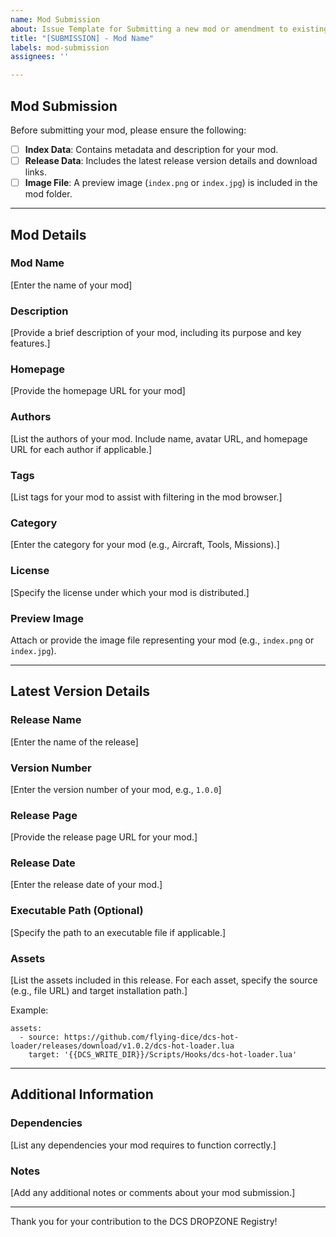 ```yaml
---
name: Mod Submission
about: Issue Template for Submitting a new mod or amendment to existing mod
title: "[SUBMISSION] - Mod Name"
labels: mod-submission
assignees: ''

---
```


## Mod Submission

Before submitting your mod, please ensure the following:

- [ ] **Index Data**: Contains metadata and description for your mod.
- [ ] **Release Data**: Includes the latest release version details and download links.
- [ ] **Image File**: A preview image (`index.png` or `index.jpg`) is included in the mod folder.

---

## Mod Details

### Mod Name
[Enter the name of your mod]

### Description
[Provide a brief description of your mod, including its purpose and key features.]

### Homepage
[Provide the homepage URL for your mod]

### Authors
[List the authors of your mod. Include name, avatar URL, and homepage URL for each author if applicable.]

### Tags
[List tags for your mod to assist with filtering in the mod browser.]

### Category
[Enter the category for your mod (e.g., Aircraft, Tools, Missions).]

### License
[Specify the license under which your mod is distributed.]

### Preview Image
Attach or provide the image file representing your mod (e.g., `index.png` or `index.jpg`).

---

## Latest Version Details

### Release Name
[Enter the name of the release]

### Version Number
[Enter the version number of your mod, e.g., `1.0.0`]

### Release Page
[Provide the release page URL for your mod.]

### Release Date
[Enter the release date of your mod.]

### Executable Path (Optional)
[Specify the path to an executable file if applicable.]

### Assets
[List the assets included in this release. For each asset, specify the source (e.g., file URL) and target installation path.]

Example:
```
assets:
  - source: https://github.com/flying-dice/dcs-hot-loader/releases/download/v1.0.2/dcs-hot-loader.lua
    target: '{{DCS_WRITE_DIR}}/Scripts/Hooks/dcs-hot-loader.lua'
```

---

## Additional Information

### Dependencies
[List any dependencies your mod requires to function correctly.]

### Notes
[Add any additional notes or comments about your mod submission.]

---

Thank you for your contribution to the DCS DROPZONE Registry!
